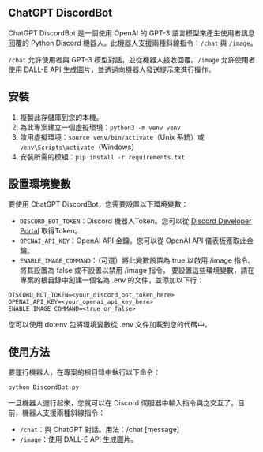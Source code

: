 ## ChatGPT DiscordBot
ChatGPT DiscordBot 是一個使用 OpenAI 的 GPT-3 語言模型來產生使用者訊息回覆的 Python Discord 機器人。此機器人支援兩種斜線指令：`/chat` 與 `/image`。

`/chat` 允許使用者與 GPT-3 模型對話，並從機器人接收回覆。`/image` 允許使用者使用 DALL-E API 生成圖片，並透過向機器人發送提示來進行操作。

## 安裝
1. 複製此存儲庫到您的本機。
2. 為此專案建立一個虛擬環境：`python3 -m venv venv`
3. 啟用虛擬環境：`source venv/bin/activate`（Unix 系統）或 `venv\Scripts\activate`（Windows）
4. 安裝所需的模組：`pip install -r requirements.txt`

## 設置環境變數
要使用 ChatGPT DiscordBot，您需要設置以下環境變數：

- `DISCORD_BOT_TOKEN`：Discord 機器人Token。您可以從 [Discord Developer Portal](https://discord.com/developers/applications) 取得Token。
- `OPENAI_API_KEY`：OpenAI API 金鑰。您可以從 OpenAI API 儀表板獲取此金鑰。
- `ENABLE_IMAGE_COMMAND`：（可選）將此變數設置為 true 以啟用 /image 指令。將其設置為 false 或不設置以禁用 /image 指令。
要設置這些環境變數，請在專案的根目錄中創建一個名為 .env 的文件，並添加以下行：

````
DISCORD_BOT_TOKEN=<your_discord_bot_token_here>
OPENAI_API_KEY=<your_openai_api_key_here>
ENABLE_IMAGE_COMMAND=<true_or_false>
````
您可以使用 dotenv 包將環境變數從 .env 文件加載到您的代碼中。

## 使用方法
要運行機器人，在專案的根目錄中執行以下命令：

````
python DiscordBot.py
````

一旦機器人運行起來，您就可以在 Discord 伺服器中輸入指令與之交互了。目前，機器人支援兩種斜線指令：

- `/chat`：與 ChatGPT 對話。用法：/chat [message]
- `/image`：使用 DALL-E API 生成圖片。